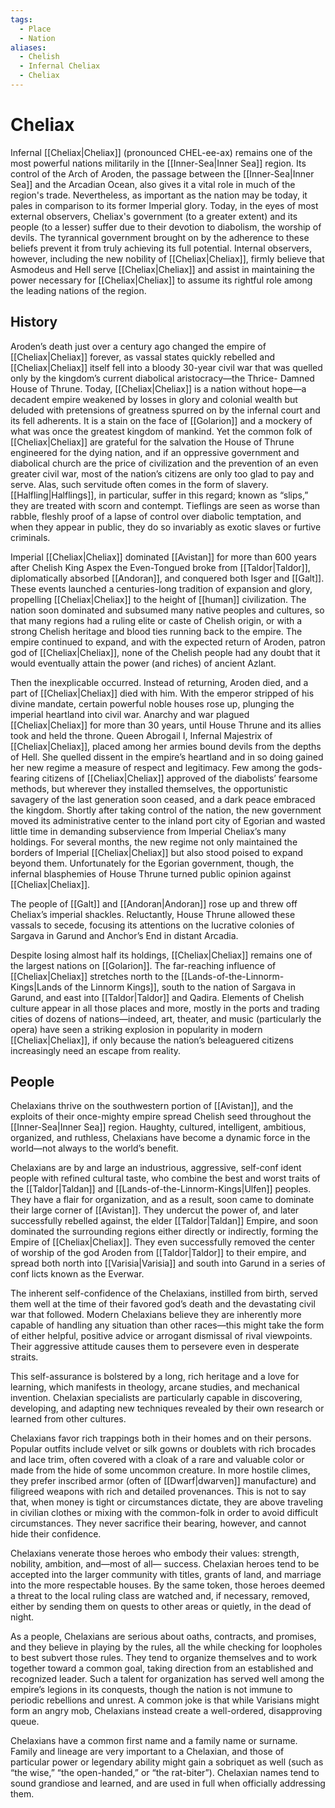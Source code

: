 ```yaml
---
tags:
  - Place
  - Nation
aliases:
  - Chelish
  - Infernal Cheliax
  - Cheliax
---
```

# Cheliax
Infernal [[Cheliax|Cheliax]] (pronounced CHEL-ee-ax) remains one of the most powerful nations militarily in the [[Inner-Sea|Inner Sea]] region. Its control of the Arch of Aroden, the passage between the [[Inner-Sea|Inner Sea]] and the Arcadian Ocean, also gives it a vital role in much of the region's trade. Nevertheless, as important as the nation may be today, it pales in comparison to its former Imperial glory. Today, in the eyes of most external observers, Cheliax's government (to a greater extent) and its people (to a lesser) suffer due to their devotion to diabolism, the worship of devils. The tyrannical government brought on by the adherence to these beliefs prevent it from truly achieving its full potential. Internal observers, however, including the new nobility of [[Cheliax|Cheliax]], firmly believe that Asmodeus and Hell serve [[Cheliax|Cheliax]] and assist in maintaining the power necessary for [[Cheliax|Cheliax]] to assume its rightful role among the leading nations of the region.

## History
Aroden’s death just over a century ago changed the empire of [[Cheliax|Cheliax]] forever, as vassal states quickly rebelled and [[Cheliax|Cheliax]] itself fell into a bloody 30-year civil war that was quelled only by the kingdom’s current diabolical aristocracy—the Thrice- Damned House of Thrune. Today, [[Cheliax|Cheliax]] is a nation without hope—a decadent empire weakened by losses in glory and colonial wealth but deluded with pretensions of greatness spurred on by the infernal court and its fell adherents. It is a stain on the face of [[Golarion]] and a mockery of what was once the greatest kingdom of mankind. Yet the common folk of [[Cheliax|Cheliax]] are grateful for the salvation the House of Thrune engineered for the dying nation, and if an oppressive government and diabolical church are the price of civilization and the prevention of an even greater civil war, most of the nation’s citizens are only too glad to pay and serve. Alas, such servitude often comes in the form of slavery. [[Halfling|Halflings]], in particular, suffer in this regard; known as “slips,” they are treated with scorn and contempt. Tieflings are seen as worse than rabble, fleshly proof of a lapse of control over diabolic temptation, and when they appear in public, they do so invariably as exotic slaves or furtive criminals.

Imperial [[Cheliax|Cheliax]] dominated [[Avistan]] for more than 600 years after Chelish King Aspex the Even-Tongued broke from [[Taldor|Taldor]], diplomatically absorbed [[Andoran]], and conquered both Isger and [[Galt]]. These events launched a centuries-long tradition of expansion and glory, propelling [[Cheliax|Cheliax]] to the height of [[human]] civilization. The nation soon dominated and subsumed many native peoples and cultures, so that many regions had a ruling elite or caste of Chelish origin, or with a strong Chelish heritage and blood ties running back to the empire. The empire continued to expand, and with the expected return of Aroden, patron god of [[Cheliax|Cheliax]], none of the Chelish people had any doubt that it would eventually attain the power (and riches) of ancient Azlant.

Then the inexplicable occurred. Instead of returning, Aroden died, and a part of [[Cheliax|Cheliax]] died with him. With the emperor stripped of his divine mandate, certain powerful noble houses rose up, plunging the imperial heartland into civil war. Anarchy and war plagued [[Cheliax|Cheliax]] for more than 30 years, until House Thrune and its allies took and held the throne. Queen Abrogail I, Infernal Majestrix of [[Cheliax|Cheliax]], placed among her armies bound devils from the depths of Hell. She quelled dissent in the empire’s heartland and in so doing gained her new regime a measure of respect and legitimacy. Few among the gods-fearing citizens of [[Cheliax|Cheliax]] approved of the diabolists’ fearsome methods, but wherever they installed themselves, the opportunistic savagery of the last generation soon ceased, and a dark peace embraced the kingdom. Shortly after taking control of the nation, the new government moved its administrative center to the inland port city of Egorian and wasted little time in demanding subservience from Imperial Cheliax’s many holdings. For several months, the new regime not only maintained the borders of Imperial [[Cheliax|Cheliax]] but also stood poised to expand beyond them. Unfortunately for the Egorian government, though, the infernal blasphemies of House Thrune turned public opinion against [[Cheliax|Cheliax]].

The people of [[Galt]] and [[Andoran|Andoran]] rose up and threw off Cheliax’s imperial shackles. Reluctantly, House Thrune allowed these vassals to secede, focusing its attentions on the lucrative colonies of Sargava in Garund and Anchor’s End in distant Arcadia.

Despite losing almost half its holdings, [[Cheliax|Cheliax]] remains one of the largest nations on [[Golarion]]. The far-reaching influence of [[Cheliax|Cheliax]] stretches north to the [[Lands-of-the-Linnorm-Kings|Lands of the Linnorm Kings]], south to the nation of Sargava in Garund, and east into [[Taldor|Taldor]] and Qadira. Elements of Chelish culture appear in all those places and more, mostly in the ports and trading cities of dozens of nations—indeed, art, theater, and music (particularly the opera) have seen a striking explosion in popularity in modern [[Cheliax|Cheliax]], if only because the nation’s beleaguered citizens increasingly need an escape from reality.

## People
Chelaxians thrive on the southwestern portion of [[Avistan]], and the exploits of their once-mighty empire spread Chelish seed throughout the [[Inner-Sea|Inner Sea]] region. Haughty, cultured, intelligent, ambitious, organized, and ruthless, Chelaxians have become a dynamic force in the world—not always to the world’s benefit.

Chelaxians are by and large an industrious, aggressive, self-conf ident people with refined cultural taste, who combine the best and worst traits of the [[Taldor|Taldan]] and [[Lands-of-the-Linnorm-Kings|Ulfen]] peoples. They have a flair for organization, and as a result, soon came to dominate their large corner of [[Avistan]]. They undercut the power of, and later successfully rebelled against, the elder [[Taldor|Taldan]] Empire, and soon dominated the surrounding regions either directly or indirectly, forming the Empire of [[Cheliax|Cheliax]]. They even successfully removed the center of worship of the god Aroden from [[Taldor|Taldor]] to their empire, and spread both north into [[Varisia|Varisia]] and south into Garund in a series of conf licts known as the Everwar.

The inherent self-confidence of the Chelaxians, instilled from birth, served them well at the time of their favored god’s death and the devastating civil war that followed. Modern Chelaxians believe they are inherently more capable of handling any situation than other races—this might take the form of either helpful, positive advice or arrogant dismissal of rival viewpoints. Their aggressive attitude causes them to persevere even in desperate straits.

This self-assurance is bolstered by a long, rich heritage and a love for learning, which manifests in theology, arcane studies, and mechanical invention. Chelaxian specialists are particularly capable in discovering, developing, and adapting new techniques revealed by their own research or learned from other cultures.

Chelaxians favor rich trappings both in their homes and on their persons. Popular outfits include velvet or silk gowns or doublets with rich brocades and lace trim, often covered with a cloak of a rare and valuable color or made from the hide of some uncommon creature. In more hostile climes, they prefer inscribed armor (often of [[Dwarf|dwarven]] manufacture) and filigreed weapons with rich and detailed provenances. This is not to say that, when money is tight or circumstances dictate, they are above traveling in civilian clothes or mixing with the common-folk in order to avoid difficult circumstances. They never sacrifice their bearing, however, and cannot hide their confidence.

Chelaxians venerate those heroes who embody their values: strength, nobility, ambition, and—most of all— success. Chelaxian heroes tend to be accepted into the larger community with titles, grants of land, and marriage into the more respectable houses. By the same token, those heroes deemed a threat to the local ruling class are watched and, if necessary, removed, either by sending them on quests to other areas or quietly, in the dead of night.

As a people, Chelaxians are serious about oaths, contracts, and promises, and they believe in playing by the rules, all the while checking for loopholes to best subvert those rules. They tend to organize themselves and to work together toward a common goal, taking direction from an established and recognized leader. Such a talent for organization has served well among the empire’s legions in its conquests, though the nation is not immune to periodic rebellions and unrest. A common joke is that while Varisians might form an angry mob, Chelaxians instead create a well-ordered, disapproving queue.

Chelaxians have a common first name and a family name or surname. Family and lineage are very important to a Chelaxian, and those of particular power or legendary ability might gain a sobriquet as well (such as “the wise,” “the open-handed,” or “the rat-biter”). Chelaxian names tend to sound grandiose and learned, and are used in full when officially addressing them. 